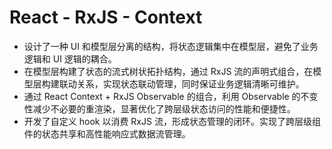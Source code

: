 # React - RxJS - Context

- 设计了一种 UI 和模型层分离的结构，将状态逻辑集中在模型层，避免了业务逻辑和 UI 逻辑的耦合。
- 在模型层构建了状态的流式树状拓扑结构，通过 RxJS 流的声明式组合，在模型层构建联动关系，实现状态联动管理，同时保证业务逻辑清晰可维护。
- 通过 React Context + RxJS Observable 的组合，利用 Observable 的不变性减少不必要的重渲染，显著优化了跨层级状态访问的性能和便捷性。
- 开发了自定义 hook 以消费 RxJS 流，形成状态管理的闭环。实现了跨层级组件的状态共享和高性能响应式数据流管理。
